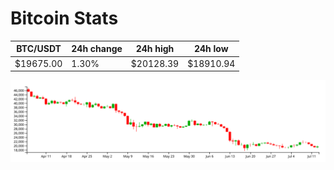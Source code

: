 # Bitcoin Stats

BTC/USDT|24h change|24h high|24h low|
|---|---|---|---|
|$19675.00|1.30%|$20128.39|$18910.94|

<img src="./chart.svg">
